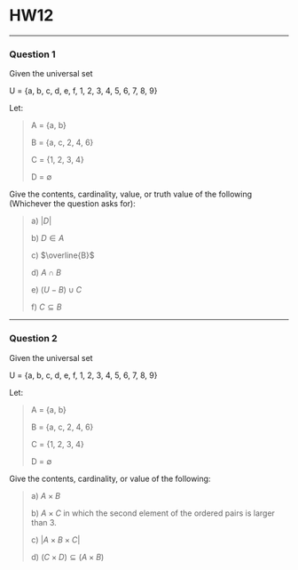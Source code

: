 # HW12
---
### Question 1

Given the universal set

U = {a, b, c, d, e, f, 1, 2, 3, 4, 5, 6, 7, 8, 9}

Let:

> A = {a, b}
> 
> B = {a, c, 2, 4, 6}
> 
> C = {1, 2, 3, 4}
> 
> D = $\emptyset$

Give the contents, cardinality, value, or truth value of the following (Whichever the question asks for):

> a) $|D|$
> 
> b) $D \in A$
> 
> c)  $\overline{B}$
> 
> d) $A \cap B$
> 
> e) $(U - B) \cup C$
> 
> f) $C \subseteq B$

---
### Question 2

Given the universal set

U = {a, b, c, d, e, f, 1, 2, 3, 4, 5, 6, 7, 8, 9}

Let:

> A = {a, b}
> 
> B = {a, c, 2, 4, 6}
> 
> C = {1, 2, 3, 4}
> 
> D = $\emptyset$

Give the contents, cardinality, or value of the following:

>a) $A \times B$
>
>b) $A \times C$ in which the second element of the ordered pairs is larger than 3.
>
>c) $|A \times B \times C|$
>
>d) $(C \times D) \subseteq (A \times B)$
